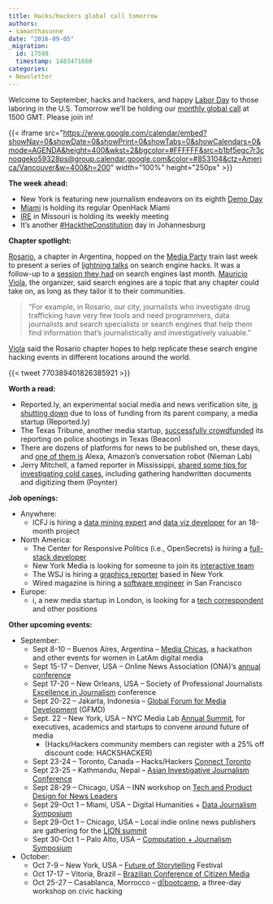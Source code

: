 ```yaml
---
title: Hacks/Hackers global call tomorrow
authors:
- samanthasunne
date: "2016-09-05"
_migration:
  id: 17598
  timestamp: 1483471660
categories:
- Newsletter
---
```


Welcome to September, hacks and hackers, and happy [Labor Day][1] to those laboring in the U.S. Tomorrow we&#8217;ll be holding our [monthly global call][2] at 1500 GMT. Please join in!

{{< iframe src="https://www.google.com/calendar/embed?showNav=0&showDate=0&showPrint=0&showTabs=0&showCalendars=0&mode=AGENDA&height=400&wkst=2&bgcolor=#FFFFFF&src=b1bf5egc7r3cnoqgeko59328ps@group.calendar.google.com&color=#853104&ctz=America/Vancouver&w=400&h=200" width="100%" height="250px" >}}

**The week ahead:**

  * New York is featuring new journalism endeavors on its eighth [Demo Day][3]
  * [Miami][4] is holding its regular OpenHack Miami
  * [IRE][5] in Missouri is holding its weekly meeting
  * It&#8217;s another [#HacktheConstitution][6] day in Johannesburg

**Chapter spotlight:**

[Rosario][7], a chapter in Argentina, hopped on the [Media Party][8] train last week to present a series of [lightning talks][9] on search engine hacks. It was a follow-up to a [session they had][10] on search engines last month. [Mauricio Viola][11], the organizer, said search engines are a topic that any chapter could take on, as long as they tailor it to their communities.

> &#8220;For example, in Rosario, our city, journalists who investigate drug trafficking have very few tools and need programmers, data journalists and search specialists or search engines that help them find information that&#8217;s journalistically and investigatively valuable.&#8221;

[Viola][11] said the Rosario chapter hopes to help replicate these search engine hacking events in different locations around the world.

{{< tweet 770389401826385921 >}}

**Worth a read:**

  * Reported.ly, an experimental social media and news verification site, [is shutting down][12] due to loss of funding from its parent company, a media startup (Reported.ly)
  * The Texas Tribune, another media startup, [successfully crowdfunded][13] its reporting on police shootings in Texas (Beacon)
  * There are dozens of platforms for news to be published on, these days, and [one of them is][14] Alexa, Amazon&#8217;s conversation robot (Nieman Lab)
  * Jerry Mitchell, a famed reporter in Mississippi, [shared some tips for investigating cold cases][15], including gathering handwritten documents and digitizing them (Poynter)

**Job openings:**

  * Anywhere: 
      * ICFJ is hiring a [data mining expert][16] and [data viz developer][17] for an 18-month project
  * North America: 
      * The Center for Responsive Politics (i.e., OpenSecrets) is hiring a [full-stack developer][18]
      * New York Media is looking for someone to join its [interactive team][19]
      * The WSJ is hiring a [graphics reporter][20] based in New York
      * Wired magazine is hiring a [software engineer][21] in San Francisco
  * Europe: 
      * i, a new media startup in London, is looking for a [tech correspondent][22] and other positions

**Other upcoming events:**

  * September: 
      * Sept 8-10 &#8211; Buenos Aires, Argentina &#8211; [Media Chicas][23], a hackathon and other events for women in LatAm digital media
      * Sept 15-17 &#8211; Denver, USA &#8211; Online News Association (ONA)&#8217;s [annual conference][24]
      * Sept 17-20 &#8211; New Orleans, USA &#8211; Society of Professional Journalists [Excellence in Journalism][25] conference
      * Sept 20-22 &#8211; Jakarta, Indonesia &#8211; [Global Forum for Media Development][26] (GFMD)
      * Sept. 22 &#8211; New York, USA &#8211; NYC Media Lab [Annual Summit][27], for executives, academics and startups to convene around future of media 
          * (Hacks/Hackers community members can register with a 25% off discount code: HACKSHACKER)
      * Sept 23-24 &#8211; Toronto, Canada &#8211; Hacks/Hackers [Connect Toronto][28]
      * Sept 23-25 &#8211; Kathmandu, Nepal &#8211; [Asian Investigative Journalism Conference][29]
      * Sept 28-29 &#8211; Chicago, USA &#8211; INN workshop on [Tech and Product Design for News Leaders][30]
      * Sept 29-Oct 1 &#8211; Miami, USA &#8211; Digital Humanities + [Data Journalism Symposium][31]
      * Sept 29-Oct 1 &#8211; Chicago, USA &#8211; Local indie online news publishers are gathering for the [LION summit][32]
      * Sept 30-Oct 1 &#8211; Palo Alto, USA &#8211; [Computation + Journalism Symposium][33]
  * October: 
      * Oct 7-9 &#8211; New York, USA &#8211; [Future of Storytelling][34] Festival
      * Oct 17-17 &#8211; Vitoria, Brazil &#8211; [Brazilian Conference of Citizen Media][35]
      * Oct 25-27 &#8211; Casablanca, Morrocco &#8211; [d|bootcamp][36], a three-day workshop on civic hacking

 [1]: http://time.com/3222093/labor-day-school-white-history-monday-september/
 [2]: http://hackshackers.com/resources/global-open-call/
 [3]: http://www.meetup.com/hacks-hackers-nyc/events/233272604/
 [4]: http://www.meetup.com/Hacks-Hackers-Miami/
 [5]: http://www.meetup.com/hackshackersIRE/
 [6]: http://www.meetup.com/HacksHackersAfrica/events/233795382/
 [7]: http://www.meetup.com/Hacks-Hackers-Rosario/
 [8]: http://mediaparty.info
 [9]: http://www.meetup.com/Hacks-Hackers-Rosario/events/233523695/
 [10]: http://www.meetup.com/Hacks-Hackers-Rosario/events/231512923/
 [11]: https://twitter.com/busquedasnet
 [12]: https://reported.ly/2016/08/31/reported-ly-says-goodbye-for-now/
 [13]: https://www.beaconreader.com/projects/unholstered-when-police-pull-the-trigger
 [14]: http://www.niemanlab.org/2016/08/alexa-give-me-the-news-how-outlets-are-tailoring-their-coverage-for-amazons-new-platform/
 [15]: http://www.poynter.org/2016/lessons-from-jerry-mitchell-the-cold-case-reporter/428314/
 [16]: http://www.icfj.org/about/jobs/web-scraping-and-data-mining-expert-contractorconsulting
 [17]: http://www.icfj.org/about/jobs/data-visualization-developer-contractorconsulting
 [18]: http://www.opensecrets.org/about/jobs.php#dev
 [19]: http://ire.org/jobs/job/884/
 [20]: http://talkingbiznews.com/biz-news-help-wanted/wsj-seeks-graphics-reporter-in-new-york/
 [21]: https://condenast.avature.net/careers/JobDetail/San-Francisco-California-Software-Engineer-2-WIRED/7423
 [22]: http://www.gorkanajobs.co.uk/job/64130/i-technology-correspondent/
 [23]: https://www.eventbrite.com/e/media-chicas-inspirate-capacitate-y-desarrolla-proyectos-tickets-27350062774
 [24]: http://ona16.journalists.org/
 [25]: http://excellenceinjournalism.org/
 [26]: http://gfmd.info/en/site/news/882/Get-ready-for-the-2016-Jakarta-World-Forum-for-Media-Development.htm
 [27]: http://summit.nycmedialab.org/
 [28]: http://connect.hackshackers.com/events/toronto
 [29]: http://2016.uncoveringasia.org/
 [30]: https://inn.org/event/technology-and-product-design-for-newsroom-leaders/
 [31]: http://dhdjmiami.com/
 [32]: http://www.lionpublishers.com/conference/home/
 [33]: http://journalism.stanford.edu/cj2016/
 [34]: http://www.fostfest.com/#content
 [35]: http://eventos.ufes.br/index.php/midiacidada/midiacidada
 [36]: http://casablanca.dbootcamp.org/